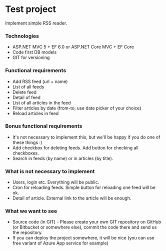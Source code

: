 # Test project #

Implement simple RSS reader.

### Technologies ###
* ASP.NET MVC 5 + EF 6.0 or ASP.NET Core MVC + EF Core
* Code first DB models
* GIT for versioning

### Functional requirements ###
* Add RSS feed (url + name)
* List of all feeds
* Delete feed
* Detail of feed
 * List of all articles in the feed
 * Filter articles by date (from-to; use date picker of your choice)
 * Reload articles in feed
 
### Bonus functional requirements ###
* It's not necessary to implement this, but we'll be happy if you do one of these things :)
* Add checkbox for deleting feeds. Add button for checking all checkboxes.
* Search in feeds (by name) or in articles (by title).
 
### What is not necessary to implement ###
* Users, login etc. Everything will be public.
* Cron for reloading feeds. Simple button for reloading one feed will be ok.
* Detail of article. External link to the article will be enough.

### What we want to see ###
* Source code (in GIT) - Please create your own GIT repository on GitHub (or Bitbucket or somewhere else), commit the code there and send us the repository.
* If you can deploy the project somewhere, it will be nice (you can use free variant of Azure App service for example)

